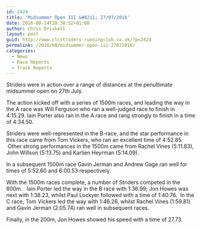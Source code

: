 ```yaml
---
id: 2424
title: 'Midsummer Open III &#8211; 27/07/2016'
date: 2016-08-14T20:38:52+01:00
author: Chris Driskell
layout: post
guid: http://www.clcstriders-runningclub.co.uk/?p=2424
permalink: /2016/08/midsummer-open-iii-27072016/
categories:
  - News
  - Race Reports
  - Track Reports
---
```

Striders were in action over a range of distances at the penultimate midsummer open on 27th July.

The action kicked off with a series of 1500m races, and leading the way in the A race was Will Ferguson who ran a well-judged race to finish in 4:15.29. Iain Porter also ran in the A race and rang strongly to finish in a time of 4:34.50.

Striders were well-represented in the B-race, and the star performance in this race came from Tom Vickers, who ran an excellent time of 4:52.85.  Other strong performances in the 1500m came from Rachel Vines (5:11.83), John Willson (5:13.75) and Karlien Heyrman (5:14.09).

In a subsequent 1500m race Gavin Jerman and Andrew Gage ran well for times of 5:52.60 and 6:00.53 respectively.

With the 1500m races complete, a number of Striders competed in the 600m.   Iain Porter led the way in the B race with 1:36.99; Jon Howes was next with 1:38.23, whilst Paul Lockyer followed with a time of 1:40.76.  In the C race, Tom Vickers led the way with 1:46.26, whilst Rachel Vines (1:59.81) and Gavin Jerman (2:05.74) ran well in subsequent races.

Finally, in the 200m, Jon Howes showed his speed with a time of 27.73.

&nbsp;